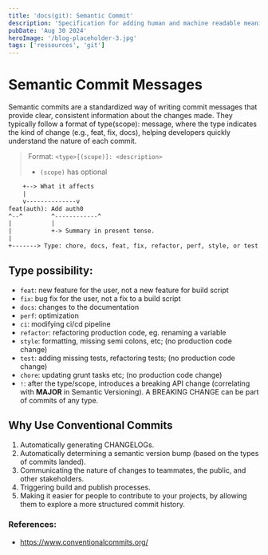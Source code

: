 ```yaml
---
title: 'docs(git): Semantic Commit'
description: 'Specification for adding human and machine readable meaning to commit messages'
pubDate: 'Aug 30 2024'
heroImage: '/blog-placeholder-3.jpg'
tags: ['ressources', 'git']
---
```

# Semantic Commit Messages

Semantic commits are a standardized way of writing commit messages that provide clear, consistent information about the changes made. They typically follow a format of type(scope): message, where the type indicates the kind of change (e.g., feat, fix, docs), helping developers quickly understand the nature of each commit.

> Format: `<type>[(scope)]: <description>`
> - `(scope)` has optional


```txt title="Example" {4}
    +--> What it affects
    |
    v--------------v
feat(auth): Add auth0
^--^        ^------------^
|           |
|           +-> Summary in present tense.
|
+-------> Type: chore, docs, feat, fix, refactor, perf, style, or test.
```

## Type possibility:

- `feat`: new feature for the user, not a new feature for build script
- `fix`: bug fix for the user, not a fix to a build script
- `docs`: changes to the documentation
- `perf`: optimization
- `ci`: modifying ci/cd pipeline
- `refactor`: refactoring production code, eg. renaming a variable
- `style`: formatting, missing semi colons, etc; (no production code change)
- `test`: adding missing tests, refactoring tests; (no production code change)
- `chore`: updating grunt tasks etc; (no production code change)
- `!`: after the type/scope, introduces a breaking API change (correlating with **MAJOR** in Semantic Versioning). A BREAKING CHANGE can be part of commits of any type.


## Why Use Conventional Commits
1. Automatically generating CHANGELOGs.
2. Automatically determining a semantic version bump (based on the types of commits landed).
3. Communicating the nature of changes to teammates, the public, and other stakeholders.
4. Triggering build and publish processes. 
5. Making it easier for people to contribute to your projects, by allowing them to explore a more structured commit history.

### References:
- https://www.conventionalcommits.org/
